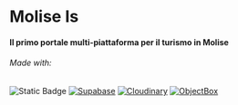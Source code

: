 # Molise Is

#### Il primo portale multi-piattaforma per il turismo in Molise

###### Made with:
![Static Badge](https://img.shields.io/badge/Flutter-02569B?style=for-the-badge&logo=flutter) [![Supabase](https://img.shields.io/badge/Supabase-232323?style=for-the-badge&logo=supabase)](https://supabase.com) [![Cloudinary](https://img.shields.io/badge/Cloudinary-3448C5?style=for-the-badge&logo=cloudinary)](https://cloudinary.com) [![ObjectBox](https://img.shields.io/badge/ObjectBox-232323?style=for-the-badge)](https://objectbox.io)
